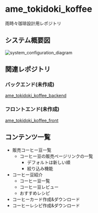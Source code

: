 # ame_tokidoki_koffee
雨時々珈琲設計用レポジトリ

## システム概要図
![system_configuration_diagram](https://user-images.githubusercontent.com/55694107/213844091-a24bb9ef-b879-47ed-be07-c195fd5e246a.png)

## 関連レポジトリ

### バックエンド(未作成)
[ame_tokidoki_koffee_backend](https://github.com/diagonal-m/ame_tokidoki_koffee_api)

### フロントエンド(未作成)
[ame_tokidoki_koffee_front]()

## コンテンツ一覧
- 販売コーヒー豆一覧
  - コーヒー豆の販売ページリンクの一覧
    - デフォルトは新しい順
    - 絞り込み機能
- コーヒー豆紹介
  - コーヒー豆一覧
  - コーヒー豆レビュー
  - おすすめレシピ
- コーヒーカード作成&ダウンロード
- コーヒーレシピ作成&ダウンロード
